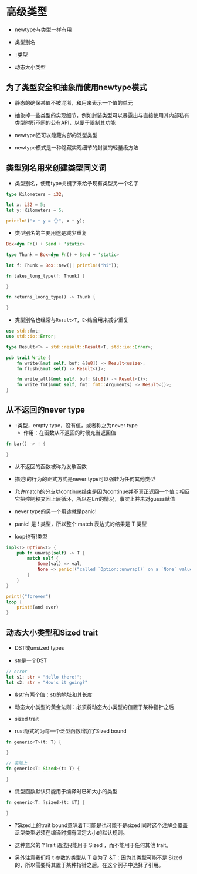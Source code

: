 # 高级类型

- newtype与类型一样有用

- 类型别名

- `!`类型

- 动态大小类型

## 为了类型安全和抽象而使用newtype模式

- 静态的确保某值不被混淆，和用来表示一个值的单元

- 抽象掉一些类型的实现细节，例如封装类型可以暴露出与直接使用其内部私有类型时所不同的公有API，以便于限制其功能

- newtype还可以隐藏内部的泛型类型

- newtype模式是一种隐藏实现细节的封装的轻量级方法

## 类型别名用来创建类型同义词

- 类型别名，使用type关键字来给予现有类型另一个名字
```rs
type Kilometers = i32;

let x: i32 = 5;
let y: Kilometers = 5;

println!("x + y = {}", x + y);
```

- 类型别名的主要用途是减少重复

```rs
Box<dyn Fn() + Send + 'static>

type Thunk = Box<dyn Fn() + Send + 'static>

let f: Thunk = Box::new(|| println!("hi"));

fn takes_long_type(f: Thunk) {

}

fn returns_loong_type() -> Thunk {

}
```

- 类型别名也经常与`Result<T, E>`结合用来减少重复

```rs
use std::fmt;
use std::io::Error;

type Result<T> = std::result::Result<T, std::io::Error>;

pub trait Write {
    fn write(&mut self, buf: &[u8]) -> Result<usize>;
    fn flush(&mut self) -> Result<()>;

    fn write_all(&mut self, buf: &[u8]) -> Result<()>;
    fn write_fmt(&mut self, fmt: fmt::Arguments) -> Result<()>;
}
```

## 从不返回的never type

- `!`类型，empty type，没有值，或者称之为never type
  - 作用：在函数从不返回的时候充当返回值

```rs
fn bar() -> ! {

}
```

- 从不返回的函数被称为发散函数

- 描述!的行为的正式方式是never type可以强转为任何其他类型

- 允许match的分支以continue结束是因为continue并不真正返回一个值；相反它把控制权交回上层循环，所以在Err的情况，事实上并未对guess赋值

- never type的另一个用途就是panic!

- panic! 是 ! 类型，所以整个 match 表达式的结果是 T 类型

- loop也有!类型

```rs
impl<T> Option<T> {
    pub fn unwrap(self) -> T {
        match self {
            Some(val) => val,
            None => panic!("called `Option::unwrap()` on a `None` value"),
        }
    }
}

print!("forever")
loop {
    print!(and ever)
}
```

## 动态大小类型和Sized trait

- DST或unsized types

- str是一个DST

```rs
// error
let s1: str = "Hello there!";
let s2: str = "How's it going?"
```

- &str有两个值：str的地址和其长度

- 动态大小类型的黄金法则：必须将动态大小类型的值置于某种指针之后

- sized trait

- rust隐式的为每一个泛型函数增加了Sized bound

```rs
fn generic<T>(t: T) {

}

// 实际上
fn generic<T: Sized>(t: T) {

}
```

- 泛型函数默认只能用于编译时已知大小的类型
  
```rs
fn generic<T: ?sized>(t: &T) {

}
```

- ?Sized上的trait bound意味着T可能是也可能不是sized 同时这个注解会覆盖泛型类型必须在编译时拥有固定大小的默认规则。
- 这种意义的 ?Trait 语法只能用于 Sized ，而不能用于任何其他 trait。

- 另外注意我们将 t 参数的类型从 T 变为了 &T：因为其类型可能不是 Sized 的，所以需要将其置于某种指针之后。在这个例子中选择了引用。
